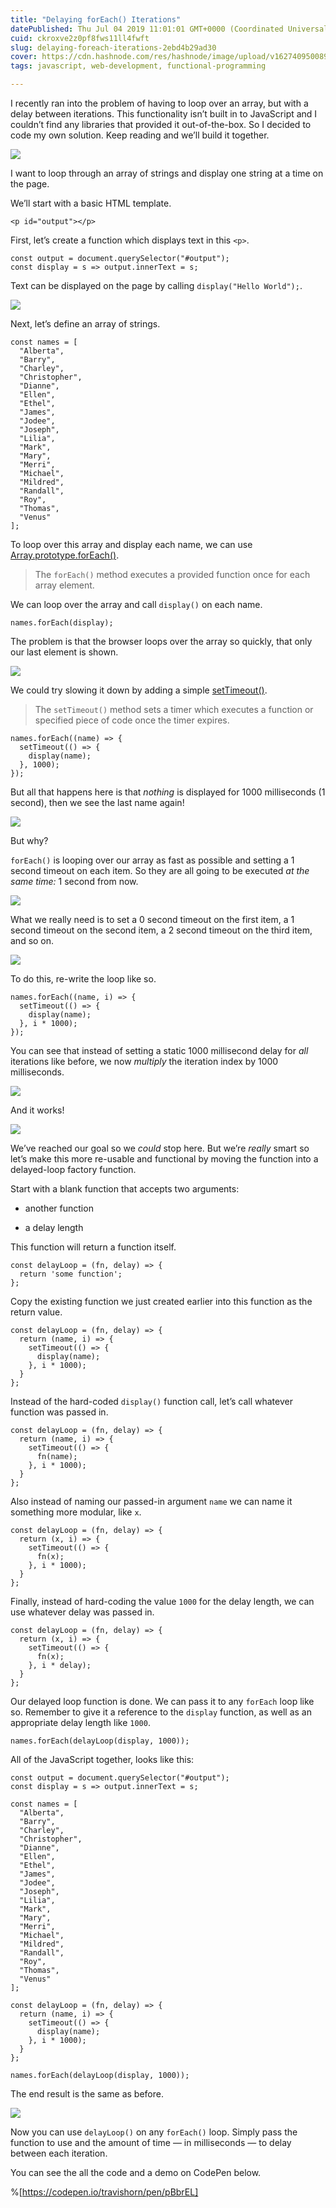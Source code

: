```yaml
---
title: "Delaying forEach() Iterations"
datePublished: Thu Jul 04 2019 11:01:01 GMT+0000 (Coordinated Universal Time)
cuid: ckroxve2z0pf8fws11ll4fwft
slug: delaying-foreach-iterations-2ebd4b29ad30
cover: https://cdn.hashnode.com/res/hashnode/image/upload/v1627409500890/g2XMMqjMv.png
tags: javascript, web-development, functional-programming

---
```



I recently ran into the problem of having to loop over an array, but with a delay between iterations. This functionality isn’t built in to JavaScript and I couldn’t find any libraries that provided it out-of-the-box. So I decided to code my own solution. Keep reading and we’ll build it together.

![](https://cdn.hashnode.com/res/hashnode/image/upload/v1627409482211/nxUNuTxxF.png)

I want to loop through an array of strings and display one string at a time on the page.

We’ll start with a basic HTML template.

```
<p id="output"></p>
```


First, let’s create a function which displays text in this `<p>`.

```
const output = document.querySelector("#output");
const display = s => output.innerText = s;
```


Text can be displayed on the page by calling `display("Hello World");`.

![](https://cdn.hashnode.com/res/hashnode/image/upload/v1627409484360/3q0HD4m6y.png)

Next, let’s define an array of strings.

```
const names = [
  "Alberta",
  "Barry",
  "Charley",
  "Christopher",
  "Dianne",
  "Ellen",
  "Ethel",
  "James",
  "Jodee",
  "Joseph",
  "Lilia",
  "Mark",
  "Mary",
  "Merri",
  "Michael",
  "Mildred",
  "Randall",
  "Roy",
  "Thomas",
  "Venus"
];
```


To loop over this array and display each name, we can use [Array.prototype.forEach()](https://developer.mozilla.org/en-US/docs/Web/JavaScript/Reference/Global_Objects/Array/forEach).
> The `forEach()` method executes a provided function once for each array element.

We can loop over the array and call `display()` on each name.

```
names.forEach(display);
```


The problem is that the browser loops over the array so quickly, that only our last element is shown.

![](https://cdn.hashnode.com/res/hashnode/image/upload/v1627409485823/yEh4QVJFk.png)

We could try slowing it down by adding a simple [setTimeout()](https://developer.mozilla.org/en-US/docs/Web/API/WindowOrWorkerGlobalScope/setTimeout).
> The `setTimeout()` method sets a timer which executes a function or specified piece of code once the timer expires.

```
names.forEach((name) => {
  setTimeout(() => {
    display(name);
  }, 1000);
});
```


But all that happens here is that *nothing* is displayed for 1000 milliseconds (1 second), then we see the last name again!

![](https://cdn.hashnode.com/res/hashnode/image/upload/v1627409488021/eVU_C_4iM.png)

But why?

`forEach()` is looping over our array as fast as possible and setting a 1 second timeout on each item. So they are all going to be executed *at the same time:* 1 second from now.

![](https://cdn.hashnode.com/res/hashnode/image/upload/v1627409489689/o5Zie9onH.png)

What we really need is to set a 0 second timeout on the first item, a 1 second timeout on the second item, a 2 second timeout on the third item, and so on.

![](https://cdn.hashnode.com/res/hashnode/image/upload/v1627409491180/W55mnOwEW.png)

To do this, re-write the loop like so.

```
names.forEach((name, i) => {
  setTimeout(() => {
    display(name);
  }, i * 1000);
});
```


You can see that instead of setting a static 1000 millisecond delay for *all* iterations like before, we now *multiply* the iteration index by 1000 milliseconds.

![](https://cdn.hashnode.com/res/hashnode/image/upload/v1627409492874/c0YrXUn-0.png)

And it works!

![](https://cdn.hashnode.com/res/hashnode/image/upload/v1627409496708/UEQFMxNca.gif)

We’ve reached our goal so we *could* stop here. But we’re *really* smart so let’s make this more re-usable and functional by moving the function into a delayed-loop factory function.

Start with a blank function that accepts two arguments:

* another function

* a delay length

This function will return a function itself.

```
const delayLoop = (fn, delay) => {
  return 'some function';
};
```


Copy the existing function we just created earlier into this function as the return value.

```
const delayLoop = (fn, delay) => {
  return (name, i) => {
    setTimeout(() => {
      display(name);
    }, i * 1000);
  }
};
```


Instead of the hard-coded `display()` function call, let’s call whatever function was passed in.

```
const delayLoop = (fn, delay) => {
  return (name, i) => {
    setTimeout(() => {
      fn(name);
    }, i * 1000);
  }
};
```


Also instead of naming our passed-in argument `name` we can name it something more modular, like `x`.

```
const delayLoop = (fn, delay) => {
  return (x, i) => {
    setTimeout(() => {
      fn(x);
    }, i * 1000);
  }
};
```


Finally, instead of hard-coding the value `1000` for the delay length, we can use whatever delay was passed in.

```
const delayLoop = (fn, delay) => {
  return (x, i) => {
    setTimeout(() => {
      fn(x);
    }, i * delay);
  }
};
```


Our delayed loop function is done. We can pass it to any `forEach` loop like so. Remember to give it a reference to the `display` function, as well as an appropriate delay length like `1000`.

```
names.forEach(delayLoop(display, 1000));
```


All of the JavaScript together, looks like this:

```
const output = document.querySelector("#output");
const display = s => output.innerText = s;

const names = [
  "Alberta",
  "Barry",
  "Charley",
  "Christopher",
  "Dianne",
  "Ellen",
  "Ethel",
  "James",
  "Jodee",
  "Joseph",
  "Lilia",
  "Mark",
  "Mary",
  "Merri",
  "Michael",
  "Mildred",
  "Randall",
  "Roy",
  "Thomas",
  "Venus"
];

const delayLoop = (fn, delay) => {
  return (name, i) => {
    setTimeout(() => {
      display(name);
    }, i * 1000);
  }
};

names.forEach(delayLoop(display, 1000));
```


The end result is the same as before.

![](https://cdn.hashnode.com/res/hashnode/image/upload/v1627409498105/uetasqs81.gif)

Now you can use `delayLoop()` on any `forEach()` loop. Simply pass the function to use and the amount of time — in milliseconds — to delay between each iteration.

You can see the all the code and a demo on CodePen below.

%[https://codepen.io/travishorn/pen/pBbrEL]
